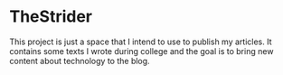 # TheStrider

This project is just a space that I intend to use to publish my articles. It contains some texts I wrote during college and the goal is to bring new content about technology to the blog.
